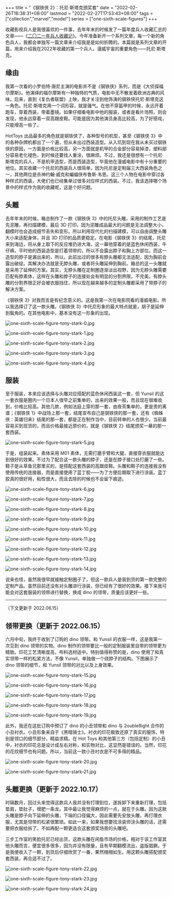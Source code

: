 +++
title = "《钢铁侠 2》：托尼·斯塔克颁奖套"
date = "2022-02-26T18:38:31+08:00"
lastmod = "2022-02-27T17:53:43+08:00"
tags = ["collection","marvel","model"]
series = ["one-sixth-scale-figures"]
+++

收藏影视兵人是我很喜欢的一件事，去年年末的时候发了一篇年度兵人收藏汇总的文章——《[二〇二一年兵人收藏记](/life/hobbies/my-collections-of-one-sixth-scale-figures-in-2021/)》。今年准备新开一个系列文章，每一个新的角色兵人，我都会单独写一篇文章来介绍我是是如何折腾的。本篇就是系列文章的开篇，用来介绍我在2022年收藏的第一个兵人，漫威宇宙的重要角色——托尼·斯塔克。

## 缘由

我第一次看的小罗伯特·唐尼主演的电影并不是《钢铁侠》系列，而是《大侦探福尔摩斯》。他演绎的福尔摩斯有一种独特的气质，电影中无不散发着欧洲古典的风味。后来，直到《复仇者联盟》上映，我才关注到他饰演的钢铁侠托尼·斯塔克这一角色。托尼·斯塔克用一个词形容，就是骚气。在他不穿盔甲的时候，永远开着跑车，穿着西装，带着墨镜。如果仔细看电影中他的服装，或者是看片场照，则会发现，他永远穿着一双高跟皮鞋。可能是因为其他演员身高比较高，为了好搭戏，只能增高一些了。

HotToys 出品最多的角色就是钢铁侠了，各种型号的机型，甚至《钢铁侠 3》中的各种杂牌机都出了一个遍，但从未出过西装造型。从入坑到现在我从未买过钢铁侠的原因，一方面是价格比较高，另一方面就是机甲的合金部分容易掉漆，塑料部分容易老化褪色，到时候还要找人重涂，很麻烦。不过，我还是很想有一个托尼·斯塔克的兵人，不是机甲造型，而是西装造型，毕竟他在漫威电影中有十分重要的地位。其实收藏一个托尼的西装兵人很简单，因为托尼是定制届三大西装角色之一，其他两位是杀神约翰·威克和蝙蝠侠布鲁斯·韦恩。这三个人物在电影中穿过各种样式的西装，大佬们也已经集单过很多对应样式的西装。不过，我该选择哪个场景中的样式作为我的收藏呢，这是个好问题。

## 头雕

去年年末的时候，箱总制作了一款《钢铁侠 3》中的托尼头雕，采用的制作工艺是先泥雕，再扫描建模，最后 3D 打印。因为泥雕成品最大的问题是无法调整大小，翻模时也会造成细节丢失和变形。所以利用现代化的扫描建模，可以自由调整头雕大小来适配身体，并且 3D 打印的品质更稳定。在电影《钢铁侠 3》的结尾，托尼来到海边，将从身上取下的反应堆扔进大海，这一幕他穿着的是蓝色休闲西装，牛仔裤。平时他的西装造型是打着领带的，所以不会露出脖子和胸上方部位。而这一造型的脖子是漏出来的，所以，此前出过的很多有脖头雕都无法适配，因为胸前会露出破绽。其解决办法就是无脖头雕，或者将头雕延伸到胸前。箱总的这一头雕就是采用了延伸的方案。其实，无脖头雕在定制圈逐渐淡出视野，因为无脖头雕需要匹配有脖素体，这样在头雕和脖子的连接处会有明显的分割界限，不完美。有脖头雕的分割界限正好会被衣服挡住，所以现在越来越多的定制头雕都采用了带脖子的解决方案。

《钢铁侠 3》对我而言是有纪念意义的。这是我第一次在电影院看的漫威电影。所以我选择订了这一款头雕。《钢铁侠 3》中托尼形象的最大特点就是，胡子是延伸到鬓角的。在其他电影中，基本没有这一形象的出现。

![one-sixth-scale-figure-tony-stark-0.jpg](/images/one-sixth-scale-figure-tony-stark-0.jpg "《钢铁侠 3》中的托尼形象")

![one-sixth-scale-figure-tony-stark-1.jpg](/images/one-sixth-scale-figure-tony-stark-1.jpg "头雕白膜展示（一）")

![one-sixth-scale-figure-tony-stark-2.jpg](/images/one-sixth-scale-figure-tony-stark-2.jpg "头雕白膜展示（二）")

![one-sixth-scale-figure-tony-stark-3.jpg](/images/one-sixth-scale-figure-tony-stark-3.jpg "头雕白膜展示（三）")

![one-sixth-scale-figure-tony-stark-4.jpg](/images/one-sixth-scale-figure-tony-stark-4.jpg "头雕 CoA")

## 服装

至于服装，本来应该选择与头雕对应搭配的蓝色休闲西装这一套，但 Yunsil 的这一套衣服是圈内一个日本人很早之前集单的，出来的效果一般，而且现在很难收到，价格比较高。其他几款，例如法庭上穿的那一套，由夜茶集单的，更是贵的离谱；《钢铁侠 1》中战场上那一套，结尾宣布自己是钢铁侠的那一套，还有《蜘蛛侠：英雄归来》结尾的那一套，都是正在制作当中，目前转单的人也很少。当前最容易买到现货的，而且价格最接近原价的，就是《钢铁侠 2》结尾颁奖一幕的那一套西装。

![one-sixth-scale-figure-tony-stark-5.jpg](/images/one-sixth-scale-figure-tony-stark-5.jpg "《钢铁侠 2》颁奖一幕的剧照")

于是，组装起来。素体采用 M01 素体，无需打磨手臂和大腿，直接穿衣服就能达到很好的效果。不过为了配合这一款头雕的脖子，还是在脖子接口处打磨了一些。鞋子是从草鱼兄那里买的，是搭配这套西装的高跟皮鞋。头雕和鞋子的连接我没有使用传统的连接器，而是直接使用了蓝丁胶——为了方便后期取下进行涂装。蓝丁胶真的很好用，粘性很大，而且去除的时候也不会留下痕迹。

![one-sixth-scale-figure-tony-stark-6.jpg](/images/one-sixth-scale-figure-tony-stark-6.jpg "Yunsil 服装衬衣")

![one-sixth-scale-figure-tony-stark-7.jpg](/images/one-sixth-scale-figure-tony-stark-7.jpg "Yunsil 服装西服")

![one-sixth-scale-figure-tony-stark-8.jpg](/images/one-sixth-scale-figure-tony-stark-8.jpg "Yunsil 服装裤子")

![one-sixth-scale-figure-tony-stark-9.jpg](/images/one-sixth-scale-figure-tony-stark-9.jpg "Yunsil 服装细节展示（一）")

![one-sixth-scale-figure-tony-stark-10.jpg](/images/one-sixth-scale-figure-tony-stark-10.jpg "Yunsil 服装细节展示（二）")

![one-sixth-scale-figure-tony-stark-11.jpg](/images/one-sixth-scale-figure-tony-stark-11.jpg "Yunsil 服装 CoA")

![one-sixth-scale-figure-tony-stark-12.jpg](/images/one-sixth-scale-figure-tony-stark-12.jpg "配套定制高跟皮鞋")

![one-sixth-scale-figure-tony-stark-13.jpg](/images/one-sixth-scale-figure-tony-stark-13.jpg "衣服和头雕合体（一）")

![one-sixth-scale-figure-tony-stark-14.jpg](/images/one-sixth-scale-figure-tony-stark-14.jpg "衣服和头雕合体（二）")

说来也怪，虽然我很早就接触定制圈子了，但这一款兵人是我到货的第一款完整的定制产品。虽然目前还没有对头雕进行涂装，但已经有了很好的效果。接下来我可能会对这套服装的领带进行替换，换成 dino 的领带，质量应该更好一些。

---

（下文更新于 2022.06.15）

## 领带更换（更新于 2022.06.15）

六月中旬，我终于收到了订购的 dino 领带。和 Yunsil 的衣服一样，这是我第一次见到 dino 领带的实物。dino 制作的领带要比一般的定制服装里自带的领带更为精致。印花工艺清晰度高，布料选材适中。特别值得称赞的是，dino 使用了和真实领带一样的松紧方法，不像 Yunsil，单独做一个绕脖子的结构。下图展示了 dino 领带的细节，和 Yunsil 领带的对比以及上身效果。

![one-sixth-scale-figure-tony-stark-15.jpg](/images/one-sixth-scale-figure-tony-stark-15.jpg "dino 领带细节")

![one-sixth-scale-figure-tony-stark-16.jpg](/images/one-sixth-scale-figure-tony-stark-16.jpg "dino（左）vs Yunsil（右）（正面）")

![one-sixth-scale-figure-tony-stark-17.jpg](/images/one-sixth-scale-figure-tony-stark-17.jpg "dino（左）vs Yunsil（右）（背面）")

![one-sixth-scale-figure-tony-stark-18.jpg](/images/one-sixth-scale-figure-tony-stark-18.jpg "dino（左）vs Yunsil（右）（上沿）")

![one-sixth-scale-figure-tony-stark-19.jpg](/images/one-sixth-scale-figure-tony-stark-19.jpg "上身细节")

此外，我还在这批订购中预订了 dino 的小丑领带和 dino 与 2ouble8ight 合作的小丑衬衣。小丑形象来自于《黑暗骑士》。衬衣的印花极致还原了真实的服饰，特别是领口的细节部分，精益求精。在 Hot Toys 和其他第三方（包括定制）的小丑中，衬衣的印花总是设计成左右对称，和实物对比，这显然是错误的。当然，印花的花纹细节也有问题。所以，当前这一款小丑衬衣是不可多得的精品。

![one-sixth-scale-figure-tony-stark-20.jpg](/images/one-sixth-scale-figure-tony-stark-20.jpg "小丑衬衣和领带")

![one-sixth-scale-figure-tony-stark-21.jpg](/images/one-sixth-scale-figure-tony-stark-21.jpg "小丑衬衣细节")

## 头雕更换（更新于 2022.10.17）

时隔数月，回过头来觉得这款兵人我并没有打理到位，遂拆卸下来重新打理，包括垫肩，垫肚子，增肥一条龙。其中最让我觉得麻烦的一点，就在于头雕。因为这款头雕是脖子向下延伸的头雕，下端的口径偏大，因此需要先安放头雕，再打理衣服，尤其是领带的松紧很繁琐。如此一来，如果我想要找涂装师涂头雕的话，还需要把衣服给拆了。不如再配一颗更适合这套颁奖场景的头雕吧。

三步工作室的笑脸托尼已经出货，这款头雕在闲鱼市场的价格，相对于该工作室其他头雕而言，便宜很多很多，因为并没有限量，且有早期翻模流出，盗版猖獗。于是我便收入了一颗，到货后仔细欣赏了一番，果然栩栩如生。用这颗头雕搭配颁奖套西装，再合适不过了。

![one-sixth-scale-figure-tony-stark-22.jpg](/images/one-sixth-scale-figure-tony-stark-22.jpg "微笑头雕")

![one-sixth-scale-figure-tony-stark-23.jpg](/images/one-sixth-scale-figure-tony-stark-23.jpg "证书与头雕")

![one-sixth-scale-figure-tony-stark-24.jpg](/images/one-sixth-scale-figure-tony-stark-24.jpg "整体效果")